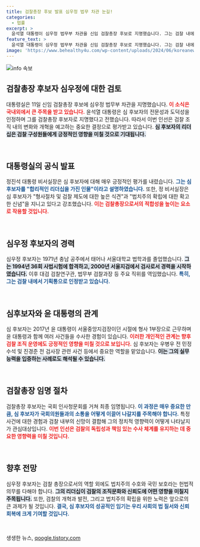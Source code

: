 ```yaml
---
title: 검찰총장 후보 발표 심우정 법무 차관 눈길!
categories:
  - 법률
excerpt: >
  윤석열 대통령이 심우정 법무부 차관을 신임 검찰총장 후보로 지명했습니다. 그는 검찰 내에서는 믿음직한 기획통으로 평가받으며, 법치주의 확립의 확고한 신념을 가지고 있습니다. 심 후보자의 경력과 능력에 기대가 모아집니다!
feature_text: >
  윤석열 대통령이 심우정 법무부 차관을 신임 검찰총장 후보로 지명했습니다. 그는 검찰 내에서는 믿음직한 기획통으로 평가받으며, 법치주의 확립의 확고한 신념을 가지고 있습니다. 심 후보자의 경력과 능력에 기대가 모아집니다!
image: 'https://www.behealthy4u.com/wp-content/uploads/2024/06/koreanews.jpg'
---
```


<p><img src="https://www.behealthy4u.com/wp-content/uploads/2024/06/koreanews.jpg" alt="info 속보" /></p>

<h2 data-ke-size="size26">검찰총장 후보자 심우정에 대한 검토</h2>

<p>대통령실은 11일 신임 검찰총장 후보에 심우정 법무부 차관을 지명했습니다. <b><span style="color: #ee2323;">이 소식은 국내외에서 큰 주목을 받고 있습니다.</span></b> 윤석열 대통령은 심 후보자의 전문성과 도덕성을 인정하며 그를 검찰총장 후보자로 지명했다고 전했습니다. 따라서 이번 인선은 검찰 조직 내의 변화와 개혁을 예고하는 중요한 결정으로 평가받고 있습니다. <b><span style="background-color: #21538527;">심 후보자의 리더십은 검찰 구성원들에게 긍정적인 영향을 미칠 것으로 기대됩니다.</span></b></p>

<p data-ke-size="size16">&nbsp;</p>

<h2 data-ke-size="size26">대통령실의 공식 발표</h2>

<p>정진석 대통령 비서실장은 심 후보자에 대해 매우 긍정적인 평가를 내렸습니다. <b><span style="color: #1a5490;">그는 심 후보자를 "합리적인 리더십을 가진 인물"이라고 설명하였습니다.</span></b> 또한, 정 비서실장은 심 후보자가 "형사절차 및 검찰 제도에 대한 높은 식견"과 "법치주의 확립에 대한 확고한 신념"을 지니고 있다고 강조했습니다. <b><span style="color: #ee2323;">이는 검찰총장으로서의 적합성을 높이는 요소로 작용할 것입니다.</span></b></p>

<p data-ke-size="size16">&nbsp;</p>

<h2 data-ke-size="size26">심우정 후보자의 경력</h2>

<p>심우정 후보자는 1971년 충남 공주에서 태어나 서울대학교 법학과를 졸업했습니다. <b><span style="background-color: #21538527;">그는 1994년 36회 사법시험에 합격하고, 2000년 서울지검에서 검사로서 경력을 시작하였습니다.</span></b> 이후 대검 검찰연구관, 법무부 검찰과장 등 주요 직위를 역임했습니다. <b><span style="color: #1a5490;">특히, 그는 검찰 내에서 기획통으로 인정받고 있습니다.</span></b></p>

<p data-ke-size="size16">&nbsp;</p>

<h2 data-ke-size="size26">심후보자와 윤 대통령의 관계</h2>

<p>심 후보자는 2017년 윤 대통령이 서울중앙지검장이던 시절에 형사 1부장으로 근무하며 윤 대통령과 함께 여러 사건들을 수사한 경험이 있습니다. <b><span style="color: #ee2323;">이러한 개인적인 관계는 향후 검찰 조직 운영에도 긍정적인 영향을 미칠 것으로 보입니다.</span></b> 심 후보자는 우병우 전 민정수석 및 진경준 전 검사장 관련 사건 등에서 중요한 역할을 맡았습니다. <b><span style="background-color: #21538527;">이는 그의 실무 능력을 입증하는 사례로도 해석될 수 있습니다.</span></b></p>

<p data-ke-size="size16">&nbsp;</p>

<h2 data-ke-size="size26">검찰총장 임명 절차</h2>

<p>검찰총장 후보자는 국회 인사청문회를 거쳐 최종 임명됩니다. <b><span style="color: #1a5490;">이 과정은 매우 중요한 만큼, 심 후보자가 국회의원들과의 소통을 어떻게 이끌어 나갈지를 주목해야 합니다.</span></b> 특정 사건에 대한 경험과 검찰 내부의 신망이 결합해 그의 정치적 영향력이 어떻게 나타날지가 관심대상입니다. <b><span style="color: #ee2323;">이번 인선은 검찰의 독립성과 책임 있는 수사 체계를 유지하는 데 중요한 영향력을 미칠 것입니다.</span></b></p>

<p data-ke-size="size16">&nbsp;</p>

<h2 data-ke-size="size26">향후 전망</h2>

<p>심우정 후보자는 검찰 총장으로서의 역할 외에도 법치주의 수호와 국민 보호라는 헌법적 의무를 다해야 합니다. <b><span style="background-color: #21538527;">그의 리더십이 검찰의 조직문화와 신뢰도에 어떤 영향을 미칠지 주목됩니다.</span></b> 또한, 검찰의 개혁과 발전, 그리고 법치주의 확립을 위한 노력은 앞으로의 큰 과제가 될 것입니다. <b><span style="color: #1a5490;">결국, 심 후보자의 성공적인 임기는 우리 사회의 법 질서와 신뢰 회복에 크게 기여할 것입니다.</span></b></p>

<p data-ke-size="size16">&nbsp;</p>
생생한 뉴스, <a href="https://qoogle.tistory.com" rel="dofollow">qoogle.tistory.com</a>


